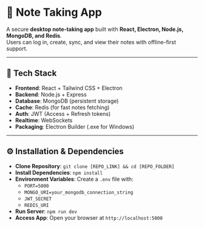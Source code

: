 # 📝 Note Taking App

A secure **desktop note-taking app** built with **React, Electron, Node.js, MongoDB, and Redis**.  
Users can log in, create, sync, and view their notes with offline-first support.

---

## 🚀 Tech Stack
- **Frontend**: React + Tailwind CSS + Electron
- **Backend**: Node.js + Express
- **Database**: MongoDB (persistent storage)
- **Cache**: Redis (for fast notes fetching)
- **Auth**: JWT (Access + Refresh tokens)
- **Realtime**: WebSockets
- **Packaging**: Electron Builder (.exe for Windows)

---
## ⚙️ Installation & Dependencies
- **Clone Repository**: `git clone [REPO_LINK] && cd [REPO_FOLDER]`  
- **Install Dependencies**: `npm install`  
- **Environment Variables**: Create a `.env` file with:  
  - `PORT=5000`  
  - `MONGO_URI=your_mongodb_connection_string`
  - `JWT_SECRET`
  - `REDIS_URI`
- **Run Server**: `npm run dev`  
- **Access App**: Open your browser at `http://localhost:5000`  


